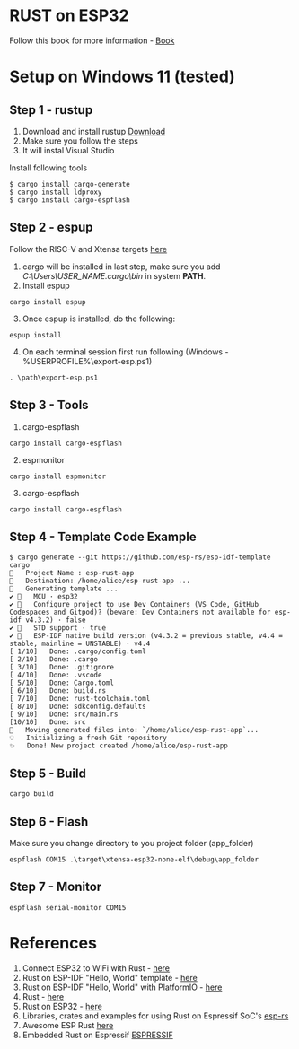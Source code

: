 # RUST on ESP32 

Follow this book for more information - [Book](https://esp-rs.github.io/book/introduction.html)

# Setup on Windows 11 (tested)
## Step 1 - rustup
1. Download and install rustup [Download](https://rustup.rs/)
2. Make sure you follow the steps
3. It will instal Visual Studio

Install following tools
```shell
$ cargo install cargo-generate
$ cargo install ldproxy
$ cargo install cargo-espflash
```

## Step 2 - espup
Follow the RISC-V and Xtensa targets [here](https://esp-rs.github.io/book/installation/index.html#risc-v-and-xtensa-targets)
1. cargo will be installed in last step, make sure you add  *C:\Users\USER_NAME\.cargo\bin* in system **PATH**.
2. Install espup
```shell 
cargo install espup
```
3. Once espup is installed, do the following:
```shell
espup install
```
4. On each terminal session first run following (Windows - %USERPROFILE%\export-esp.ps1)
```shell
. \path\export-esp.ps1
```

## Step 3 - Tools
1. cargo-espflash 
```shell
cargo install cargo-espflash
```
2. espmonitor
```shell
cargo install espmonitor
```

3. cargo-espflash 
```shell
cargo install cargo-espflash
```

## Step 4 - Template Code Example
```shell
$ cargo generate --git https://github.com/esp-rs/esp-idf-template cargo
🤷   Project Name : esp-rust-app
🔧   Destination: /home/alice/esp-rust-app ...
🔧   Generating template ...
✔ 🤷   MCU · esp32
✔ 🤷   Configure project to use Dev Containers (VS Code, GitHub Codespaces and Gitpod)? (beware: Dev Containers not available for esp-idf v4.3.2) · false
✔ 🤷   STD support · true
✔ 🤷   ESP-IDF native build version (v4.3.2 = previous stable, v4.4 = stable, mainline = UNSTABLE) · v4.4
[ 1/10]   Done: .cargo/config.toml
[ 2/10]   Done: .cargo
[ 3/10]   Done: .gitignore
[ 4/10]   Done: .vscode
[ 5/10]   Done: Cargo.toml
[ 6/10]   Done: build.rs
[ 7/10]   Done: rust-toolchain.toml
[ 8/10]   Done: sdkconfig.defaults
[ 9/10]   Done: src/main.rs
[10/10]   Done: src
🔧   Moving generated files into: `/home/alice/esp-rust-app`...
💡   Initializing a fresh Git repository
✨   Done! New project created /home/alice/esp-rust-app
```

## Step 5 - Build
```shell
cargo build
```

## Step 6 - Flash
Make sure you change directory to you project folder (app_folder)
```shell
espflash COM15 .\target\xtensa-esp32-none-elf\debug\app_folder
```

## Step 7 - Monitor
```shell
espflash serial-monitor COM15
```

# References
1. Connect ESP32 to WiFi with Rust - [here](https://medium.com/@rajeshpachaikani/connect-esp32-to-wifi-with-rust-7d12532f539b)
2. Rust on ESP-IDF "Hello, World" template - [here](https://github.com/esp-rs/esp-idf-template)
3. Rust on ESP-IDF "Hello, World" with PlatformIO - [here](https://github.com/esp-rs/esp-idf-template/blob/master/README-pio.md)
4. Rust - [here](https://www.rust-lang.org/)
5. Rust on ESP32 - [here](https://kerkour.com/rust-on-esp32)
6. Libraries, crates and examples for using Rust on Espressif SoC's [esp-rs](https://github.com/esp-rs)
7. Awesome ESP Rust [here](https://github.com/esp-rs/awesome-esp-rust)
8. Embedded Rust on Espressif [ESPRESSIF](https://esp-rs.github.io/espressif-trainings/01_intro.html)
